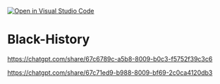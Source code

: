 [![Open in Visual Studio Code](https://classroom.github.com/assets/open-in-vscode-2e0aaae1b6195c2367325f4f02e2d04e9abb55f0b24a779b69b11b9e10269abc.svg)](https://classroom.github.com/online_ide?assignment_repo_id=18170066&assignment_repo_type=AssignmentRepo)
# Black-History


https://chatgpt.com/share/67c6789c-a5b8-8009-b0c3-f5752f39c3c6

https://chatgpt.com/share/67c71ed9-b988-8009-bf69-2c0ca4120db3